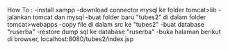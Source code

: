 How To :
-install xampp
-download connector mysql ke folder tomcat>lib
-jalankan tomcat dan mysql
-buat folder baru "tubes2" di dalam folder tomcat>webapps
-copy file di dalam src ke "tubes2"
-buat database "ruserba"
-restore dump sql ke database "ruserba"
-buka halaman berikut di browser, localhost:8080/tubes2/index.jsp